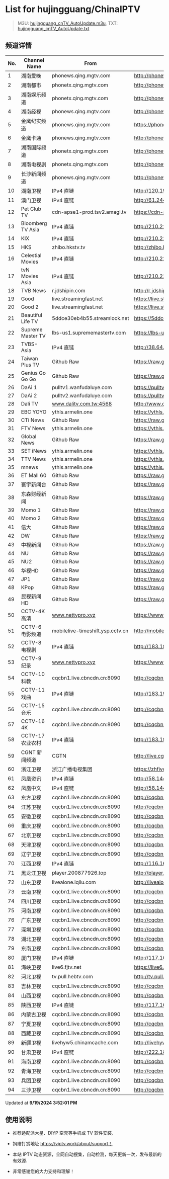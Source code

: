 # List for **hujingguang/ChinaIPTV**

> M3U: [hujingguang_cnTV_AutoUpdate.m3u](./hujingguang_cnTV_AutoUpdate.m3u ), TXT: [hujingguang_cnTV_AutoUpdate.txt](./txt/hujingguang_cnTV_AutoUpdate.txt )

## 频道详情

| No. | Channel Name | From | Source |
| --- | ------------ | ---- | ------ |
| 1 | 湖南爱晚 | phonews.qing.mgtv.com | <http://phonews.qing.mgtv.com/nn_live/nn_x64/dWlwPTEwMy43MS43MC4xMDMmcWlkPSZzPWJjMzdjNThlYTBkYTRlYzA5MTg2MGUyZDM3NjBmMDgxJmVzPTE3MjY3NDU0MDUmdXVpZD0xNTQyODI0Y2VlNGRkNWI3MDgxOTYzNWQ1NGM3ODY1Ny02NzQ3NDY2NyZ2PTImYXM9MCZjZG5leF9pZD13c19waG9uZTM,/HNGGMPP360.m3u8> |
| 2 | 湖南都市 | phonetx.qing.mgtv.com | <http://phonetx.qing.mgtv.com/nn_live/nn_x64/dWlwPTEwMy43MS43MC4xMDMmcWlkPSZzPWRjNWZmMWMxY2I0NzMzY2NhM2YyYjNjN2NhZjZmMGJjJmVzPTE3MjY3NDI3ODcmdXVpZD05ZTFhNzUwNDdmNWNlMWQxMDg4NTcyZGU2MDQyZmRjOS02NzQ3NDY2NyZ2PTImYXM9MCZjZG5leF9pZD10eF9waG9uZV9saXZl/HNDSMPP360.m3u8> |
| 3 | 湖南娱乐频道 | phonetx.qing.mgtv.com | <http://phonetx.qing.mgtv.com/nn_live/nn_x64/dWlwPTEwMy43MS43MC4xMDMmcWlkPSZzPTg3ZWNlZDliZmY3NTM3MzA4MDI0ZTNhYzhmMjBjOTA2JmVzPTE3MjY3MzEzMDgmdXVpZD0xZjhiMDJhODc2MmUzN2U3NzRjYWE5YTQ3MjBiYzAzNy02NzQ3NDY2NyZ2PTImYXM9MCZjZG5leF9pZD10eF9waG9uZV9saXZl/HNYLMPP360.m3u8> |
| 4 | 湖南经视 | phonews.qing.mgtv.com | <http://phonews.qing.mgtv.com/nn_live/nn_x64/dWlwPTEwMy43MS43MC4xMDMmcWlkPSZzPTE2NWM2M2UyZWVjNDIxNGVmNGFjMjEwNDY2MWZmYzJjJmVzPTE3MjY3NDI1MDEmdXVpZD0yMzcyNTk1NTA3ZDJlYzdiZWQxZDliZGZhMzUwMThkNC02NzQ3NDY2NyZ2PTImYXM9MCZjZG5leF9pZD13c19waG9uZTM,/HNJSMPP360.m3u8> |
| 5 | 金鹰纪实频道 | phonews.qing.mgtv.com | <https://phonews.qing.mgtv.com/nn_live/nn_x64/dWlwPTEwMy43MS43MC4xMDMmcWlkPSZzPWRkNTJmYTY3YWYwNWI5Yjk3N2Q0ODU0NzliNDhjZGZlJmVzPTE3MjY3MzgyMTkmdXVpZD03MGVhM2U5OTg5OGVkMzNkNTJhZWJmZWNlYTg0M2JhNi02NzQ3NDY2NyZ2PTImYXM9MCZjZG5leF9pZD13c19waG9uZTM,/JYJSMPP360.m3u8> |
| 6 | 金鹰卡通 | phonews.qing.mgtv.com | <http://phonews.qing.mgtv.com/nn_live/nn_x64/dWlwPTEwMy43MS43MC4xMDMmcWlkPSZzPTIxOGEzMjNlMTcxNzY0OTQyYTdiNWQ1NDlhMjMyNWE5JmVzPTE3MjY3NDk0OTgmdXVpZD00YmZhYzI1NWUzOWYwYzk2ZjBmYzQ0NGM0ODJiOTBmYi02NzQ3NDY2NyZ2PTImYXM9MCZjZG5leF9pZD13c19waG9uZTM,/JYKTMPP360.m3u8> |
| 7 | 湖南国际频道 | phonetx.qing.mgtv.com | <http://phonetx.qing.mgtv.com/nn_live/nn_x64/dWlwPTEwMy43MS43MC4xMDMmcWlkPSZzPThlZDFlMzliY2QzMDRhYjhiNjRmMjA4MTQyZGM0OTY4JmVzPTE3MjY3MzQ0NDYmdXVpZD05YzFjNGVkY2IxMDc1MWI3ZDRlNDc3MzU2MWJkYWQ5My02NzQ3NDY2NyZ2PTImYXM9MCZjZG5leF9pZD10eF9waG9uZV9saXZl/HNGJMPP360.m3u8> |
| 8 | 湖南电视剧 | phonetx.qing.mgtv.com | <http://phonetx.qing.mgtv.com/nn_live/nn_x64/dWlwPTEwMy43MS43MC4xMDMmcWlkPSZzPTFlNWM3MmMzODc2ZmRkYzAyNDU1Y2M1MjJhNGQ4ODU1JmVzPTE3MjY3NTUxODAmdXVpZD1hYzcyZWU5OGY3NjdjY2E2NTNmZjc5ZjlkOTA0NjAyOS02NzQ3NDY2NyZ2PTImYXM9MCZjZG5leF9pZD10eF9waG9uZV9saXZl/HNDSJMPP360.m3u8> |
| 9 | 长沙新闻频道 | phonews.qing.mgtv.com | <http://phonews.qing.mgtv.com/nn_live/nn_x64/dWlwPTEwMy43MS43MC4xMDMmcWlkPSZzPWFlYjU1YTYxYWNjN2E1ZDhjMGRiNTU4MjYwODkwYzJhJmVzPTE3MjY3MzEwMzMmdXVpZD02ZTZiYTcxNDBlOTU0YjI2MzBlYTc2MjU4NjRiNWU5Ni02NzQ3NDY2NyZ2PTImYXM9MCZjZG5leF9pZD13c19waG9uZTM,/CSXWMPP360.m3u8> |
| 10 | 湖南卫视 | IPv4 直链 | <http://120.196.232.43:8088/rrs03.hw.gmcc.net/PLTV/651/224/3221226698/1.m3u8> |
| 11 | 澳门卫视 | IPv4 直链 | <http://61.244.22.4/ch1/ch1.live/playlist.m3u8> |
| 12 | Pet Club TV | cdn-apse1-prod.tsv2.amagi.tv | <https://cdn-apse1-prod.tsv2.amagi.tv/linear/amg01076-lightningintern-petclub-samsungnz/playlist.m3u8> |
| 13 | Bloomberg TV Asia | IPv4 直链 | <http://210.210.155.37/dr9445/h/h03/index.m3u8> |
| 14 | KIX | IPv4 直链 | <http://210.210.155.37/dr9445/h/h07/index.m3u8> |
| 15 | HKS | zhibo.hkstv.tv | <http://zhibo.hkstv.tv/livestream/mutfysrq/playlist.m3u8> |
| 16 | Celestial Movies | IPv4 直链 | <http://210.210.155.37/dr9445/h/h14/index.m3u8> |
| 17 | tvN Movies Asia | IPv4 直链 | <http://210.210.155.37/dr9445/h/h21/index.m3u8> |
| 18 | TVB News | r.jdshipin.com | <http://r.jdshipin.com/CkuBd> |
| 19 | Good | live.streamingfast.net | <https://live.streamingfast.net/osmflivech1.m3u8> |
| 20 | Good 2 | live.streamingfast.net | <https://live.streamingfast.net/osmflivech2.m3u8> |
| 21 | Beautiful Life TV | 5ddce30eb4b55.streamlock.net | <https://5ddce30eb4b55.streamlock.net/bltvhd/bltv1/playlist.m3u8> |
| 22 | Supreme Master TV | lbs-us1.suprememastertv.com | <https://lbs-us1.suprememastertv.com/720p.m3u8> |
| 23 | TVBS-Asia | IPv4 直链 | <http://38.64.72.148/hls/modn/list/4005/playlist.m3u8> |
| 24 | Taiwan Plus TV | Github Raw | <https://raw.githubusercontent.com/ChiSheng9/iptv/master/TV78.m3u8> |
| 25 | Genius Go Go Go | Github Raw | <https://raw.githubusercontent.com/ChiSheng9/iptv/master/TV26.m3u8> |
| 26 | DaAi 1 | pulltv1.wanfudaluye.com | <https://pulltv1.wanfudaluye.com/live/tv1.m3u8> |
| 27 | DaAi 2 | pulltv2.wanfudaluye.com | <https://pulltv2.wanfudaluye.com/live/tv2.m3u8> |
| 28 | Dali TV | www.dalitv.com.tw:4568 | <http://www.dalitv.com.tw:4568/live/dali/index.m3u8> |
| 29 | EBC YOYO | ythls.armelin.one | <https://ythls.armelin.one/channel/UCiWRSesvSYmY7YOyz0tv_zQ.m3u8> |
| 30 | CTi News | Github Raw | <https://raw.githubusercontent.com/ChiSheng9/iptv/master/TV28.m3u8> |
| 31 | FTV News | ythls.armelin.one | <https://ythls.armelin.one/channel/UC2VmWn8dAqkzlQqvy02E1PA.m3u8> |
| 32 | Global News | Github Raw | <https://raw.githubusercontent.com/ChiSheng9/iptv/master/TV02.m3u8> |
| 33 | SET iNews | ythls.armelin.one | <https://ythls.armelin.one/channel/UCoNYj9OFHZn3ACmmeRCPwbA.m3u8> |
| 34 | TTV News | ythls.armelin.one | <https://ythls.armelin.one/channel/UC8ROUUjHzEQm-ndb69CX8Ww.m3u8> |
| 35 | mnews | ythls.armelin.one | <https://ythls.armelin.one/channel/UC4LjkybVKXCDlneVXlKAbmw.m3u8> |
| 36 | ET Mall 60 | Github Raw | <https://raw.githubusercontent.com/ChiSheng9/iptv/master/TV18.m3u8> |
| 37 | 寰宇新闻台 | Github Raw | <https://raw.githubusercontent.com/ChiSheng9/iptv/master/TV02.m3u8> |
| 38 | 东森财经新闻 | Github Raw | <https://raw.githubusercontent.com/ChiSheng9/iptv/master/TV03.m3u8> |
| 39 | Momo 1 | Github Raw | <https://raw.githubusercontent.com/ChiSheng9/iptv/master/TV04.m3u8> |
| 40 | Momo 2 | Github Raw | <https://raw.githubusercontent.com/ChiSheng9/iptv/master/TV05.m3u8> |
| 41 | 信大 | Github Raw | <https://raw.githubusercontent.com/ChiSheng9/iptv/master/TV07.m3u8> |
| 42 | DW | Github Raw | <https://raw.githubusercontent.com/ChiSheng9/iptv/master/TV08.m3u8> |
| 43 | 中视新闻 | Github Raw | <https://raw.githubusercontent.com/ChiSheng9/iptv/master/TV09.m3u8> |
| 44 | NU | Github Raw | <https://raw.githubusercontent.com/ChiSheng9/iptv/master/TV10.m3u8> |
| 45 | NU2 | Github Raw | <https://raw.githubusercontent.com/ChiSheng9/iptv/master/TV14.m3u8> |
| 46 | 华视HD | Github Raw | <https://raw.githubusercontent.com/ChiSheng9/iptv/master/TV12.m3u8> |
| 47 | JP1 | Github Raw | <https://raw.githubusercontent.com/ChiSheng9/iptv/master/TV15.m3u8> |
| 48 | KPop | Github Raw | <https://raw.githubusercontent.com/ChiSheng9/iptv/master/TV16.m3u8> |
| 49 | 民视新闻HD | Github Raw | <https://raw.githubusercontent.com/ChiSheng9/iptv/master/TV17.m3u8> |
| 50 | CCTV-4K 高清 | www.nettvpro.xyz | <https://www.nettvpro.xyz/player/videojs.php?url=https://liveop.cctv.cn/hls/4KHD/playlist.m3u8> |
| 51 | CCTV-6 电影频道 | mobilelive-timeshift.ysp.cctv.cn | <http://mobilelive-timeshift.ysp.cctv.cn/timeshift/ysp/2013693901/timeshift.m3u8?delay=0> |
| 52 | CCTV-8 电视剧 | IPv4 直链 | <http://183.196.25.171:808/hls/77/index.m3u8> |
| 53 | CCTV-9 纪录 | www.nettvpro.xyz | <https://www.nettvpro.xyz/player/videojs.php?url=http://123.184.28.3/hlslive-tx-cdn.ysp.cctv.cn/012/2024078603.m3u8> |
| 54 | CCTV-10 科教 | cqcbn1.live.cbncdn.cn:8090 | <http://cqcbn1.live.cbncdn.cn:8090/__cl/cg:live/__c/cctv10HD/__op/default/__f/index.m3u8> |
| 55 | CCTV-11 戏曲 | IPv4 直链 | <http://183.196.25.171:808/hls/11/index.m3u8> |
| 56 | CCTV-15 音乐 | cqcbn1.live.cbncdn.cn:8090 | <http://cqcbn1.live.cbncdn.cn:8090/__cl/cg:live/__c/cctv15HD/__op/default/__f/index.m3u8> |
| 57 | CCTV-16 4K | cqcbn1.live.cbncdn.cn:8090 | <http://cqcbn1.live.cbncdn.cn:8090/__cl/cg:live/__c/cctv16HD/__op/default/__f/index.m3u8> |
| 58 | CCTV-17 农业农村 | IPv4 直链 | <http://183.196.25.171:808/hls/93/index.m3u8> |
| 59 | CGNT 新闻频道 | CGTN | <http://live.cgtn.com/1000/prog_index.m3u8> |
| 60 | 浙江卫视 | 浙江广播电视集团 | <https://zhfivel02.cztv.com/channel01/720p.m3u8?auth_key=1726728436-238bef22517448d78aa14c142bc238b4-0-9ec5f58937c09d1a6569293c4718fc13> |
| 61 | 凤凰资讯 | IPv4 直链 | <http://58.144.154.93/qctv.fengshows.cn/live/0701pin72.m3u8> |
| 62 | 凤凰中文 | IPv4 直链 | <http://58.144.154.93/qctv.fengshows.cn/live/0701pcc72.m3u8> |
| 63 | 东方卫视 | cqcbn1.live.cbncdn.cn:8090 | <http://cqcbn1.live.cbncdn.cn:8090/__cl/cg:live/__c/shanghaiHD/__op/default/__f/index.m3u8> |
| 64 | 江苏卫视 | cqcbn1.live.cbncdn.cn:8090 | <http://cqcbn1.live.cbncdn.cn:8090/__cl/cg:live/__c/jiangsuHD/__op/default/__f/2/v1M/index.m3u8> |
| 65 | 安徽卫视 | cqcbn1.live.cbncdn.cn:8090 | <http://cqcbn1.live.cbncdn.cn:8090/__cl/cg:live/__c/anhuiSD/__op/default/__f/index.m3u8> |
| 66 | 重庆卫视 | cqcbn1.live.cbncdn.cn:8090 | <http://cqcbn1.live.cbncdn.cn:8090/__cl/cg:live/__c/chongqingHD/__op/default/__f/index.m3u8> |
| 67 | 北京卫视 | cqcbn1.live.cbncdn.cn:8090 | <http://cqcbn1.live.cbncdn.cn:8090/__cl/cg:live/__c/beijingHD/__op/default/__f/index.m3u8> |
| 68 | 天津卫视 | cqcbn1.live.cbncdn.cn:8090 | <http://cqcbn1.live.cbncdn.cn:8090/__cl/cg:live/__c/tianjinHD/__op/default/__f/index.m3u8> |
| 69 | 辽宁卫视 | cqcbn1.live.cbncdn.cn:8090 | <http://cqcbn1.live.cbncdn.cn:8090/__cl/cg:live/__c/liaoningHD/__op/default/__f/index.m3u8> |
| 70 | 江西卫视 | IPv4 直链 | <http://116.162.6.191/yun-live.jxtvcn.com.cn/live/tv_jxtv1.m3u8?token=1> |
| 71 | 黑龙江卫视 | player.200877926.top | <http://player.200877926.top/videojs.php?id=https://idclive.hljtv.com:4430/live/hljws_own.m3u8> |
| 72 | 山东卫视 | livealone.iqilu.com | <http://livealone.iqilu.com/iqilu/sdtvhjOF03kn.m3u8> |
| 73 | 云南卫视 | cqcbn1.live.cbncdn.cn:8090 | <http://cqcbn1.live.cbncdn.cn:8090/__cl/cg:live/__c/yunnanSD/__op/default/__f/index.m3u8> |
| 74 | 四川卫视 | cqcbn1.live.cbncdn.cn:8090 | <http://cqcbn1.live.cbncdn.cn:8090/__cl/cg:live/__c/sichuanHD/__op/default/__f/index.m3u8> |
| 75 | 河南卫视 | cqcbn1.live.cbncdn.cn:8090 | <http://cqcbn1.live.cbncdn.cn:8090/__cl/cg:live/__c/henanHD/__op/default/__f/index.m3u8> |
| 76 | 广东卫视 | cqcbn1.live.cbncdn.cn:8090 | <http://cqcbn1.live.cbncdn.cn:8090/__cl/cg:live/__c/guangdongHD/__op/default/__f/index.m3u8> |
| 77 | 深圳卫视 | cqcbn1.live.cbncdn.cn:8090 | <http://cqcbn1.live.cbncdn.cn:8090/__cl/cg:live/__c/shenzhenHD/__op/default/__f/index.m3u8> |
| 78 | 湖北卫视 | cqcbn1.live.cbncdn.cn:8090 | <http://cqcbn1.live.cbncdn.cn:8090/__cl/cg:live/__c/hubeiSD/__op/default/__f/index.m3u8> |
| 79 | 东南卫视 | cqcbn1.live.cbncdn.cn:8090 | <http://cqcbn1.live.cbncdn.cn:8090/__cl/cg:live/__c/dongnanHD/__op/default/__f/index.m3u8> |
| 80 | 厦门卫视 | IPv4 直链 | <http://117.161.12.124/live/program/live/xmws/1300000/mnf.m3u8> |
| 81 | 海峡卫视 | live6.fjtv.net | <https://live6.fjtv.net/haixiapd/playlist.m3u8?_upt=1e46c79c1726739398> |
| 82 | 河北卫视 | tv.pull.hebtv.com | <http://tv.pull.hebtv.com/jishi/weishipindao.m3u8?t=2510710360&k=f1b16a3a3866dafecb94ec2bb4160e58> |
| 83 | 吉林卫视 | cqcbn1.live.cbncdn.cn:8090 | <http://cqcbn1.live.cbncdn.cn:8090/__cl/cg:live/__c/jilinHD/__op/default/__f/index.m3u8> |
| 84 | 山西卫视 | cqcbn1.live.cbncdn.cn:8090 | <http://cqcbn1.live.cbncdn.cn:8090/__cl/cg:live/__c/shanxiSD/__op/default/__f/index.m3u8> |
| 85 | 陕西卫视 | IPv4 直链 | <http://117.161.12.124/live/program/live/sxws/1300000/mnf.m3u8> |
| 86 | 内蒙古卫视 | cqcbn1.live.cbncdn.cn:8090 | <http://cqcbn1.live.cbncdn.cn:8090/__cl/cg:live/__c/neimengkuSD/__op/default/__f/index.m3u8> |
| 87 | 宁夏卫视 | cqcbn1.live.cbncdn.cn:8090 | <http://cqcbn1.live.cbncdn.cn:8090/__cl/cg:live/__c/ningxia/__op/default/__f/index.m3u8> |
| 88 | 西藏卫视 | cqcbn1.live.cbncdn.cn:8090 | <http://cqcbn1.live.cbncdn.cn:8090/__cl/cg:live/__c/xizangSD/__op/default/__f/index.m3u8> |
| 89 | 新疆卫视 | livehyw5.chinamcache.com | <http://livehyw5.chinamcache.com/hyw/zb01.m3u8?txSecret=ac4608d03b3fec4557d137827a3f4bb6&txTime=95A66655> |
| 90 | 甘肃卫视 | IPv4 直链 | <http://222.186.163.155/live-gitv-sd-yh.189smarthome.com/live/program/live/gswshd8m/8000000/mnf.m3u8> |
| 91 | 海南卫视 | cqcbn1.live.cbncdn.cn:8090 | <http://cqcbn1.live.cbncdn.cn:8090/__cl/cg:live/__c/hainanSD/__op/default/__f/index.m3u8> |
| 92 | 青海卫视 | cqcbn1.live.cbncdn.cn:8090 | <http://cqcbn1.live.cbncdn.cn:8090/__cl/cg:live/__c/qinghaiSD/__op/default/__f/index.m3u8> |
| 93 | 兵团卫视 | cqcbn1.live.cbncdn.cn:8090 | <http://cqcbn1.live.cbncdn.cn:8090/__cl/cg:live/__c/bingtuanSD/__op/default/__f/index.m3u8> |
| 94 | 三沙卫视 | cqcbn1.live.cbncdn.cn:8090 | <http://cqcbn1.live.cbncdn.cn:8090/__cl/cg:live/__c/sanshaSD/__op/default/__f/index.m3u8> |

Updated at **9/19/2024 3:52:01 PM**

## 使用说明

- 推荐适配派大星、DIYP 空壳等手机或 TV 软件安装.

- 捐赠打赏地址 <https://viptv.work/about/support！>

- 本站 IPTV 动态资源，全网自动搜集，自动检测，每天更新一次，发布最新的有效源.

- 非常感谢您的大力支持和理解！
